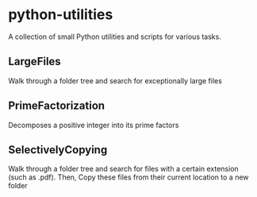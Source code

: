 # python-utilities
A collection of small Python utilities and scripts for various tasks.

## LargeFiles
Walk through a folder tree and search for exceptionally large files

## PrimeFactorization
Decomposes a positive integer into its prime factors

## SelectivelyCopying
Walk through a folder tree and search for files with a certain extension (such as .pdf). Then,  Copy these files from their current location to a new folder
